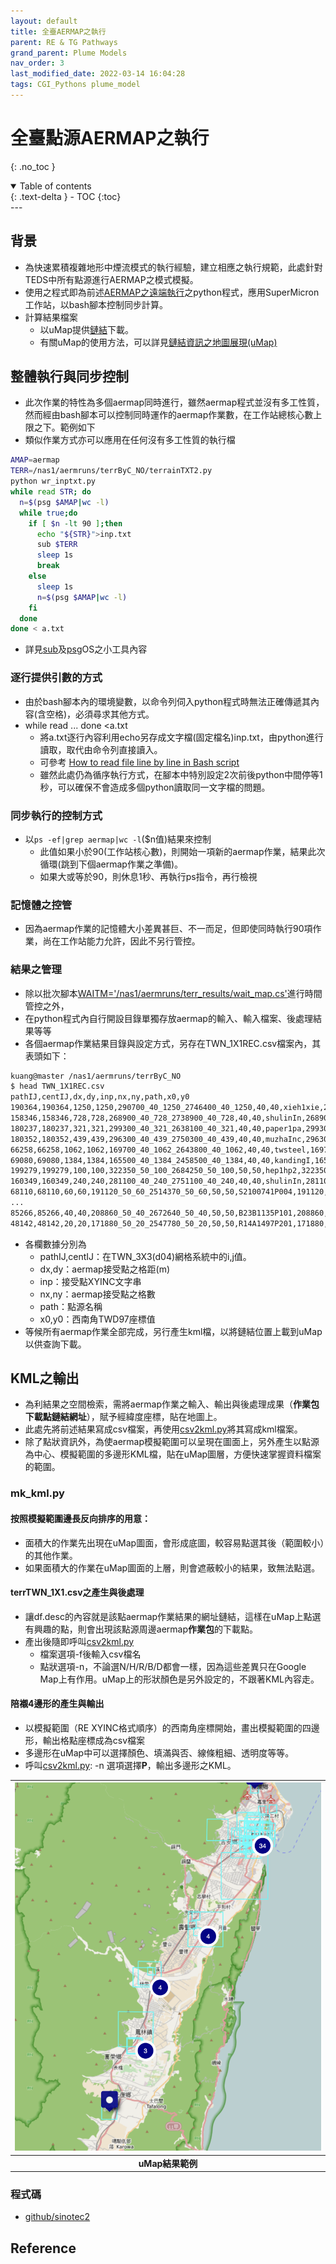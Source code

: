 ```yaml
---
layout: default
title: 全臺AERMAP之執行
parent: RE & TG Pathways
grand_parent: Plume Models
nav_order: 3
last_modified_date: 2022-03-14 16:04:28
tags: CGI_Pythons plume_model
---
```

# 全臺點源AERMAP之執行
{: .no_toc }

<details open markdown="block">
  <summary>
    Table of contents
  </summary>
  {: .text-delta }
- TOC
{:toc}
</details>
---

## 背景
- 為快速累積複雜地形中煙流模式的執行經驗，建立相應之執行規範，此處針對TEDS中所有點源進行AERMAP之模式模擬。
- 使用之程式即為前述[AERMAP之遠端執行](https://sinotec2.github.io/Focus-on-Air-Quality/PlumeModels/REnTG_pathwaysways/aermap_caas/)之python程式，應用SuperMicron工作站，以bash腳本控制同步計算。
- 計算結果檔案
  - 以uMap提供[鏈結](http://umap.openstreetmap.fr/zh/map/taiwan-aermap_11-points_730878#7/23.671/121.084)下載。
  - 有關uMap的使用方法，可以詳見[鏈結資訊之地圖展現(uMap)](https://sinotec2.github.io/Focus-on-Air-Quality/utilities/GIS/UMAP/)

## 整體執行與同步控制
- 此次作業的特性為多個aermap同時進行，雖然aermap程式並沒有多工性質，然而經由bash腳本可以控制同時運作的aermap作業數，在工作站總核心數上限之下。範例如下
- 類似作業方式亦可以應用在任何沒有多工性質的執行檔

```bash
AMAP=aermap
TERR=/nas1/aermruns/terrByC_NO/terrainTXT2.py
python wr_inptxt.py
while read STR; do
  n=$(psg $AMAP|wc -l)
  while true;do
    if [ $n -lt 90 ];then
      echo "${STR}">inp.txt
      sub $TERR
      sleep 1s
      break
    else
      sleep 1s
      n=$(psg $AMAP|wc -l)
    fi
  done
done < a.txt
```
- 詳見[sub](https://sinotec2.github.io/Focus-on-Air-Quality/utilities/OperationSystem/unix_tools/#sub)及[psg](https://sinotec2.github.io/Focus-on-Air-Quality/utilities/OperationSystem/unix_tools/#psg)OS之小工具內容

### 逐行提供引數的方式
- 由於bash腳本內的環境變數，以命令列伺入python程式時無法正確傳遞其內容(含空格)，必須尋求其他方式。
- while read ... done <a.txt 
  - 將a.txt逐行內容利用echo另存成文字檔(固定檔名)inp.txt，由python進行讀取，取代由命令列直接讀入。
  - 可參考 [How to read file line by line in Bash script](https://linuxhint.com/read_file_line_by_line_bash/)
  - 雖然此處仍為循序執行方式，在腳本中特別設定2次前後python中間停等1秒，可以確保不會造成多個python讀取同一文字檔的問題。

### 同步執行的控制方式
- 以`ps -ef|grep aermap|wc -l`($n值)結果來控制
  - 此值如果小於90(工作站核心數)，則開始一項新的aermap作業，結果此次循環(跳到下個aermap作業之準備)。
  - 如果大或等於90，則休息1秒、再執行ps指令，再行檢視

### 記憶體之控管
- 因為aermap作業的記憶體大小差異甚巨、不一而足，但即使同時執行90項作業，尚在工作站能力允許，因此不另行管控。

### 結果之管理
- 除以批次腳本[WAITM='/nas1/aermruns/terr_results/wait_map.cs']()進行時間管控之外，
- 在python程式內自行開設目錄單獨存放aermap的輸入、輸入檔案、後處理結果等等
- 各個aermap作業結果目錄與設定方式，另存在TWN_1X1REC.csv檔案內，其表頭如下：

```bash
kuang@master /nas1/aermruns/terrByC_NO
$ head TWN_1X1REC.csv
pathIJ,centIJ,dx,dy,inp,nx,ny,path,x0,y0
190364,190364,1250,1250,290700_40_1250_2746400_40_1250,40,40,xieh1xie,290700,2746400
158346,158346,728,728,268900_40_728_2738900_40_728,40,40,shulinIn,268900,2738900
180237,180237,321,321,299300_40_321_2638100_40_321,40,40,paper1pa,299300,2638100
180352,180352,439,439,296300_40_439_2750300_40_439,40,40,muzhaInc,296300,2750300
66258,66258,1062,1062,169700_40_1062_2643800_40_1062,40,40,twsteel,169700,2643800
69080,69080,1384,1384,165500_40_1384_2458500_40_1384,40,40,kandingI,165500,2458500
199279,199279,100,100,322350_50_100_2684250_50_100,50,50,hep1hp2,322350,2684250
160349,160349,240,240,281100_40_240_2751100_40_240,40,40,shulinIn,281100,2751100
68110,68110,60,60,191120_50_60_2514370_50_60,50,50,S2100741P004,191120,2514370
...
85266,85266,40,40,208860_50_40_2672640_50_40,50,50,B23B1135P101,208860,2672640
48142,48142,20,20,171880_50_20_2547780_50_20,50,50,R14A1497P201,171880,2547780
```
- 各欄數據分別為
  - pathIJ,centIJ：在TWN_3X3(d04)網格系統中的i,j值。  
  - dx,dy：aermap接受點之格距(m)
  - inp：接受點XYINC文字串
  - nx,ny：aermap接受點之格數
  - path：點源名稱
  - x0,y0：西南角TWD97座標值
- 等候所有aermap作業全部完成，另行產生kml檔，以將鏈結位置上載到uMap以供查詢下載。

## KML之輸出
- 為利結果之空間檢索，需將aermap作業之輸入、輸出與後處理成果（**作業包下載點鏈結網址**），賦予經緯度座標，貼在地圖上。
- 此處先將前述結果寫成csv檔案，再使用[csv2kml.py](https://sinotec2.github.io/Focus-on-Air-Quality/utilities/GIS/csv2kml/#點狀資訊kml檔之撰寫csv2kmlpy)將其寫成kml檔案。
- 除了點狀資訊外，為使aermap模擬範圍可以呈現在圖面上，另外產生以點源為中心、模擬範圍的多邊形KML檔，貼在uMap圖層，方便快速掌握資料檔案的範圍。

### mk_kml.py
#### 按照模擬範圍邊長反向排序的用意：
- 面積大的作業先出現在uMap圖面，會形成底圖，較容易點選其後（範圍較小）的其他作業。
- 如果面積大的作業在uMap圖面的上層，則會遮蔽較小的結果，致無法點選。

#### terrTWN_1X1.csv之產生與後處理
- 讓df.desc的內容就是該點aermap作業結果的網址鏈結，這樣在uMap上點選有興趣的點，則會出現該點源周邊aermap**作業包**的下載點。
- 產出後隨即呼叫[csv2kml.py](https://sinotec2.github.io/Focus-on-Air-Quality/utilities/GIS/csv2kml/#點狀資訊kml檔之撰寫csv2kmlpy)
  - 檔案選項-f後輸入csv檔名
  - 點狀選項-n，不論選N/H/R/B/D都會一樣，因為這些差異只在Google Map上有作用。uMap上的形狀顏色是另外設定的，不跟著KML內容走。

#### 陪襯4邊形的產生與輸出
- 以模擬範圍（RE XYINC格式順序）的西南角座標開始，畫出模擬範圍的四邊形，輸出格點座標成為csv檔案
- 多邊形在uMap中可以選擇顏色、填滿與否、線條粗細、透明度等等。
- 呼叫[csv2kml.py](https://sinotec2.github.io/Focus-on-Air-Quality/utilities/GIS/csv2kml/#點狀資訊kml檔之撰寫csv2kmlpy):
  -n 選項選擇**P**，輸出多邊形之KML。

| ![twnTERR.png](https://github.com/sinotec2/Focus-on-Air-Quality/raw/main/assets/images/twnTERR.png)|
|:--:|
| <b>uMap結果範例</b>|

### 程式碼
- [github/sinotec2](https://github.com/sinotec2/Focus-on-Air-Quality/blob/main/PlumeModels/REnTG_pathwaysways/mk_kml.py)


## Reference

[token4]: <http://umap.openstreetmap.fr/zh/map/anonymous-edit/730878:5iVuLBTmsNc5G3KzIN90KKRkbfM> "http://umap.openstreetmap.fr/zh/map/anonymous-edit/730878:5iVuLBTmsNc5G3KzIN90KKRkbfM"